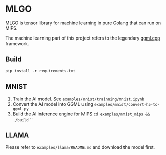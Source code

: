 # MLGO

MLGO is tensor library for machine learning in pure Golang that can run on MIPS.

The machine learning part of this project refers to the legendary [ggml.cpp](https://github.com/ggerganov/ggml) framework.


## Build

`pip install -r requirements.txt`

## MNIST

1. Train the AI model. See `examples/mnist/trainning/mnist.ipynb`
2. Convert the AI model into GGML using `examples/mnist/convert-h5-to-ggml.py`
3. Build the AI inference engine for MIPS
`cd examples/mnist_mips && ./build`
``

## LLAMA

Please refer to `examples/llama/README.md` and download the model first.